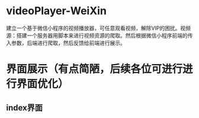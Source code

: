 # videoPlayer-WeiXin
建立一个基于微信小程序的视频播放器，可任意观看视频，解除VIP的困扰。视频源：搭建一个服务器用脚本来进行视频资源的爬取。然后根据微信小程序前端的传入参数，后端进行爬取，然后反馈给前端进行展示。
# 界面展示（有点简陋，后续各位可进行进行界面优化）
## index界面

